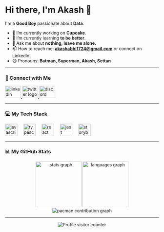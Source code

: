 <!-- 
  The snake animation is a great eye-catcher at the top!
-->
# Hi there, I'm Akash 👋

I'm a **Good Boy** passionate about **Data**.

- 🔭 I’m currently working on **Cupcake**.
- 🌱 I’m currently learning **to be better**.
- 💬 Ask me about **nothing, leave me alone**.
- 📫 How to reach me: **akashabhi1724@gmail.com** or connect on LinkedIn!
- 😄 Pronouns: **Batman, Superman, Akash, Settan**

---

### 🤝 Connect with Me

<div align="left">
  <a href="https://linkedin.com/in/akashani" target="_blank">
    <img src="https://raw.githubusercontent.com/maurodesouza/profile-readme-generator/master/src/assets/icons/social/linkedin/default.svg" width="52" height="40" alt="linkedin logo" />
  </a>
  <a href="https://x.com/akash_ani95273" target="_blank">
    <img src="https://raw.githubusercontent.com/maurodesouza/profile-readme-generator/master/src/assets/icons/social/twitter/default.svg" width="52" height="40" alt="twitter logo" />
  </a>
  <a href="https://discord.com/users/akash_ani" target="_blank">
    <img src="https://raw.githubusercontent.com/maurodesouza/profile-readme-generator/master/src/assets/icons/social/discord/default.svg" width="52" height="40" alt="discord logo" />
  </a>
</div>

---

### 💻 My Tech Stack

<div align="left">
  <img src="https://cdn.jsdelivr.net/gh/devicons/devicon/icons/javascript/javascript-original.svg" height="40" alt="javascript logo" />
  <img width="12" />
  <img src="https://cdn.jsdelivr.net/gh/devicons/devicon/icons/typescript/typescript-original.svg" height="40" alt="typescript logo" />
  <img width="12" />
  <img src="https://cdn.jsdelivr.net/gh/devicons/devicon/icons/react/react-original.svg" height="40" alt="react logo" />
  <img width="12" />
  <img src="https://cdn.jsdelivr.net/gh/devicons/devicon/icons/jest/jest-plain.svg" height="40" alt="jest logo" />
  <img width="12" />
  <img src="https://cdn.jsdelivr.net/gh/devicons/devicon/icons/storybook/storybook-original.svg" height="40" alt="storybook logo" />
  <!-- Add any other technologies you use! -->
</div>

---

### 📊 My GitHub Stats

<div align="center">
  <img src="https://github-readme-stats.vercel.app/api?username=akash-1724&hide_title=false&hide_rank=false&show_icons=true&include_all_commits=true&count_private=true&disable_animations=false&theme=dracula&locale=en&hide_border=false" height="150" alt="stats graph" />
  <img src="https://github-readme-stats.vercel.app/api/top-langs?username=akash-1724&locale=en&hide_title=false&layout=compact&card_width=320&langs_count=5&theme=dracula&hide_border=false" height="150" alt="languages graph" />
</div>

<div align="center">
  <picture>
    <source media="(prefers-color-scheme: dark)" srcset="https://raw.githubusercontent.com/akash-1724/akash-1724/output/pacman-contribution-graph-dark.svg">
    <source media="(prefers-color-scheme: light)" srcset="https://raw.githubusercontent.com/akash-1724/akash-1724/output/pacman-contribution-graph.svg">
    <img alt="pacman contribution graph" src="https://raw.githubusercontent.com/akash-1724/akash-1724/output/pacman-contribution-graph.svg">
  </picture>
</div>

---

<div align="center">
  <img src="https://profile-counter.glitch.me/akash-1724/count.svg?" alt="Profile visitor counter" />
</div>
